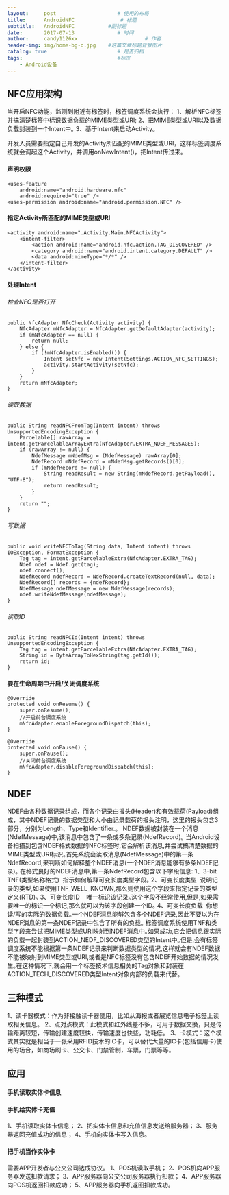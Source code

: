 ```yaml
---
layout:     post                    # 使用的布局
title:      AndroidNFC               # 标题 
subtitle:   AndroidNFC           #副标题
date:       2017-07-13              # 时间
author:     candy1126xx                      # 作者
header-img: img/home-bg-o.jpg    #这篇文章标题背景图片
catalog: true                       # 是否归档
tags:                               #标签
    - Android设备
---
```


## NFC应用架构
当开启NFC功能，监测到附近有标签时，标签调度系统会执行：
1、解析NFC标签并搞清楚标签中标识数据负载的MIME类型或URI;
2、把MIME类型或URI以及数据负载封装到一个Intent中｡
3、基于Intent来启动Activity｡

开发人员需要指定自己开发的Activity所匹配的MIME类型或URI，这样标签调度系统就会调起这个Activity，并调用onNewIntent()，把Intent传过来。

#### 声明权限
```
<uses-feature  
    android:name="android.hardware.nfc"  
    android:required="true" />  
<uses-permission android:name="android.permission.NFC" />
```

#### 指定Activity所匹配的MIME类型或URI
```
<activity android:name=".Activity.Main.NFCActivity">  
    <intent-filter>  
        <action android:name="android.nfc.action.TAG_DISCOVERED" />  
        <category android:name="android.intent.category.DEFAULT" />  
        <data android:mimeType="*/*" />  
    </intent-filter>  
</activity>
```

#### 处理Intent
###### 检查NFC是否打开
```
public NfcAdapter NfcCheck(Activity activity) {  
    NfcAdapter mNfcAdapter = NfcAdapter.getDefaultAdapter(activity);  
    if (mNfcAdapter == null) {  
        return null;  
    } else {  
        if (!mNfcAdapter.isEnabled()) {  
            Intent setNfc = new Intent(Settings.ACTION_NFC_SETTINGS);  
            activity.startActivity(setNfc);  
        }  
    }  
    return mNfcAdapter;  
}  
```

###### 读取数据
```
public String readNFCFromTag(Intent intent) throws UnsupportedEncodingException {  
    Parcelable[] rawArray = intent.getParcelableArrayExtra(NfcAdapter.EXTRA_NDEF_MESSAGES);  
    if (rawArray != null) {  
        NdefMessage mNdefMsg = (NdefMessage) rawArray[0];  
        NdefRecord mNdefRecord = mNdefMsg.getRecords()[0];  
        if (mNdefRecord != null) {  
            String readResult = new String(mNdefRecord.getPayload(), "UTF-8");  
            return readResult;  
        }  
    }  
    return "";  
}  
```

###### 写数据
```
public void writeNFCToTag(String data, Intent intent) throws IOException, FormatException {  
    Tag tag = intent.getParcelableExtra(NfcAdapter.EXTRA_TAG);  
    Ndef ndef = Ndef.get(tag);  
    ndef.connect();  
    NdefRecord ndefRecord = NdefRecord.createTextRecord(null, data);  
    NdefRecord[] records = {ndefRecord};  
    NdefMessage ndefMessage = new NdefMessage(records);  
    ndef.writeNdefMessage(ndefMessage);  
}  
```

###### 读取ID
```
public String readNFCId(Intent intent) throws UnsupportedEncodingException {  
    Tag tag = intent.getParcelableExtra(NfcAdapter.EXTRA_TAG);  
    String id = ByteArrayToHexString(tag.getId());  
    return id;
}  
```

#### 要在生命周期中开启/关闭调度系统
```
@Override  
protected void onResume() {  
    super.onResume();  
    //开启前台调度系统  
    mNfcAdapter.enableForegroundDispatch(this);  
}
```
```
@Override  
protected void onPause() {  
    super.onPause();  
    //关闭前台调度系统  
    mNfcAdapter.disableForegroundDispatch(this);  
}
```

## NDEF
NDEF由各种数据记录组成，而各个记录由报头(Header)和有效载荷(Payload)组成，其中NDEF记录的数据类型和大小由记录载荷的报头注明，这里的报头包含3部分，分别为Length、Type和Identifier.。
NDEF数据被封装在一个消息(NdefMessage)中,该消息中包含了一条或多条记录(NdefRecord)｡
当Android设备扫描到包含NDEF格式数据的NFC标签时,它会解析该消息,并尝试搞清楚数据的MIME类型或URI标识｡首先系统会读取消息(NdefMessage)中的第一条NdefRecord,来判断如何解释整个NDEF消息(一个NDEF消息能够有多条NDEF记录)｡ 在格式良好的NDEF消息中,第一条NdefRecord包含以下字段信息:
1、3-bit TNF(类型名称格式)  指示如何解释可变长度类型字段｡
2、可变长度类型  说明记录的类型,如果使用TNF_WELL_KNOWN,那么则使用这个字段来指定记录的类型定义(RTD)｡
3、可变长度ID    唯一标识该记录｡这个字段不经常使用,但是,如果需要唯一的标识一个标记,那么就可以为该字段创建一个ID｡
4、可变长度负载  你想读/写的实际的数据负载｡一个NDEF消息能够包含多个NDEF记录,因此不要以为在NDEF消息的第一条NDEF记录中包含了所有的负载｡
标签调度系统使用TNF和类型字段来尝试把MIME类型或URI映射到NDEF消息中｡如果成功,它会把信息跟实际的负载一起封装到ACTION_NEDF_DISCOVERED类型的Intent中｡但是,会有标签调度系统不能根据第一条NDEF记录来判断数据类型的情况,这样就会有NDEF数据不能被映射到MIME类型或URI,或者是NFC标签没有包含NDEF开始数据的情况发生｡在这种情况下,就会用一个标签技术信息相关的Tag对象和封装在ACTION_TECH_DISCOVERED类型Intent对象内部的负载来代替｡

## 三种模式
1、读卡器模式：作为非接触读卡器使用，比如从海报或者展览信息电子标签上读取相关信息。
2、点对点模式：此模式和红外线差不多，可用于数据交换，只是传输距离较短，传输创建速度较快，传输速度也快些，功耗低。
3、卡模式：这个模式其实就是相当于一张采用RFID技术的IC卡，可以替代大量的IC卡(包括信用卡)使用的场合，如商场刷卡、公交卡、门禁管制，车票，门票等等。

## 应用
#### 手机读取实体卡信息

#### 手机给实体卡充值
1、手机读取实体卡信息；
2、把实体卡信息和充值信息发送给服务器；
3、服务器返回充值成功的信息；
4、手机向实体卡写入信息。

#### 把手机当作实体卡
需要APP开发者与公交公司达成协议。
1、POS机读取手机；
2、POS机向APP服务器发送扣款请求；
3、APP服务器向公交公司服务器执行扣款；
4、APP服务器向POS机返回扣款成功；
5、APP服务器向手机返回扣款成功。
